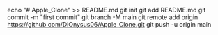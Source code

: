 echo "# Apple_Clone" >> README.md
git init
git add README.md
git commit -m "first commit"
git branch -M main
git remote add origin https://github.com/DiOnysus06/Apple_Clone.git
git push -u origin main